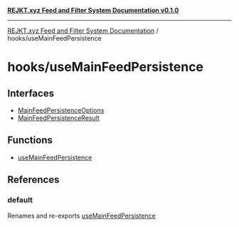 [**REJKT.xyz Feed and Filter System Documentation v0.1.0**](../../README.md)

***

[REJKT.xyz Feed and Filter System Documentation](../../modules.md) / hooks/useMainFeedPersistence

# hooks/useMainFeedPersistence

## Interfaces

- [MainFeedPersistenceOptions](interfaces/MainFeedPersistenceOptions.md)
- [MainFeedPersistenceResult](interfaces/MainFeedPersistenceResult.md)

## Functions

- [useMainFeedPersistence](functions/useMainFeedPersistence.md)

## References

### default

Renames and re-exports [useMainFeedPersistence](functions/useMainFeedPersistence.md)
